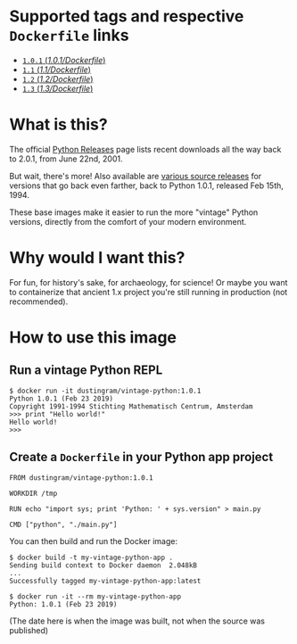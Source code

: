 # Supported tags and respective `Dockerfile` links

- [`1.0.1` (*1.0.1/Dockerfile*)](https://github.com/di/vintage-python/blob/master/1.0.1/Dockerfile)
- [`1.1` (*1.1/Dockerfile*)](https://github.com/di/vintage-python/blob/master/1.1/Dockerfile)
- [`1.2` (*1.2/Dockerfile*)](https://github.com/di/vintage-python/blob/master/1.2/Dockerfile)
- [`1.3` (*1.3/Dockerfile*)](https://github.com/di/vintage-python/blob/master/1.3/Dockerfile)

# What is this?

The official [Python Releases](https://www.python.org/downloads/) page lists recent downloads all the way back to 2.0.1, from June 22nd, 2001.

But wait, there's more! Also available are [various source
releases](https://legacy.python.org/download/releases/src/) for versions that
go back even farther, back to Python 1.0.1, released Feb 15th, 1994.

These base images make it easier to run the more "vintage" Python versions, directly from the comfort of your modern environment.

# Why would I want this?

For fun, for history's sake, for archaeology, for science! Or maybe you want to containerize that ancient 1.x project you're still running in production (not recommended).

# How to use this image

## Run a vintage Python REPL

```
$ docker run -it dustingram/vintage-python:1.0.1
Python 1.0.1 (Feb 23 2019)
Copyright 1991-1994 Stichting Mathematisch Centrum, Amsterdam
>>> print "Hello world!"
Hello world!
>>>
```

## Create a `Dockerfile` in your Python app project

```
FROM dustingram/vintage-python:1.0.1

WORKDIR /tmp

RUN echo "import sys; print 'Python: ' + sys.version" > main.py

CMD ["python", "./main.py"]
```

You can then build and run the Docker image:

```
$ docker build -t my-vintage-python-app .
Sending build context to Docker daemon  2.048kB
...
Successfully tagged my-vintage-python-app:latest

$ docker run -it --rm my-vintage-python-app
Python: 1.0.1 (Feb 23 2019)
```

(The date here is when the image was built, not when the source was published)
